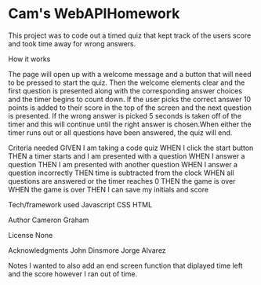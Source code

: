 # Cam's WebAPIHomework

This project was to code out a timed quiz that kept track of the users score and took time away for wrong answers.

How it works

The page will open up with a welcome message and a button that will need to be pressed to start the quiz. Then the welcome elements clear and the first question is presented along with the corresponding answer choices and the timer begins to count down. If the user picks the correct answer 10 points is added to their score in the top of the screen and the next question is presented. If the wrong answer is picked 5 seconds is taken off of the timer and this will continue until the right answer is chosen.When either the timer runs out or all questions have been answered, the quiz will end.

Criteria needed
GIVEN I am taking a code quiz
WHEN I click the start button
THEN a timer starts and I am presented with a question
WHEN I answer a question
THEN I am presented with another question
WHEN I answer a question incorrectly
THEN time is subtracted from the clock
WHEN all questions are answered or the timer reaches 0
THEN the game is over
WHEN the game is over
THEN I can save my initials and score


Tech/framework used
Javascript
CSS
HTML


Author
Cameron Graham

License
None

Acknowledgments
John Dinsmore
Jorge Alvarez

Notes
I wanted to also add an end screen function that diplayed time left and the score however I ran out of time.
